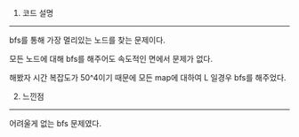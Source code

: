 <meta name='type' content ='BFS'>
<meta name='BOJ' content='BOJ2589'>
<meta name='difficulty' content='gold5'>
<meta name='url' content='https://www.acmicpc.net/problem/2589'>
<meat name='date' cotent='2021-05-16'>

1. 코드 설명

<hr>

bfs를 통해 가장 멀리있는 노드를 찾는 문제이다.

모든 노드에 대해 bfs를 해주어도 속도적인 면에서 문제가 없다.

해봤자 시간 복잡도가 50^4이기 때문에 모든 map에 대하여 L 일경우 bfs를 해주었다.

2. 느낀점

<hr>

어려울게 없는 bfs 문제였다.